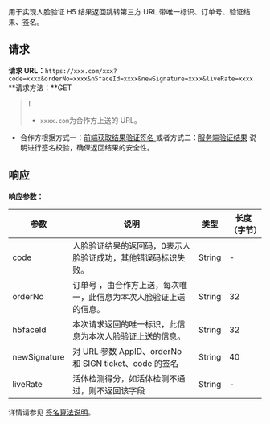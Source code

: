 用于实现人脸验证 H5 结果返回跳转第三方 URL 带唯一标识、订单号、验证结果、签名。
## 请求
**请求 URL：**`https://xxx.com/xxx?code=xxxx&orderNo=xxxx&h5faceId=xxxx&newSignature=xxxx&liveRate=xxxx`
**请求方法：**GET
>!
>- `xxxx.com`为合作方上送的 URL。
- 合作方根据方式一：[前端获取结果验证签名 ](https://cloud.tencent.com/document/product/1007/35897)或者方式二：[服务端验证结果](https://cloud.tencent.com/document/product/1007/35898) 说明进行签名校验，确保返回结果的安全性。
   
## 响应
**响应参数：**

|参数	|说明	|类型	|长度（字节）|
|-|-|-|-|
|code	|人脸验证结果的返回码，0表示人脸验证成功，其他错误码标识失败。	|String	|-|
|orderNo	|订单号 ，由合作方上送，每次唯一，此信息为本次人脸验证上送的信息。|	String|	32|
|h5faceId	|本次请求返回的唯一标识，此信息为本次人脸验证上送的信息。|	String|	32|
|newSignature|	对 URL 参数 AppID、orderNo 和 SIGN ticket、code 的签名|String|	40|
| liveRate | 活体检测得分，如活体检测不通过，则不返回该字段| String | - |


详情请参见 [签名算法说明](https://cloud.tencent.com/document/product/1007/37307)。	
